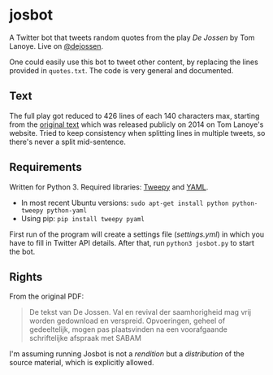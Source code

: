 # josbot
A Twitter bot that tweets random quotes from the play *De Jossen* by Tom Lanoye. Live on [@dejossen](http://twitter.com/dejossen).

One could easily use this bot to tweet other content, by replacing the lines provided in `quotes.txt`. The code is very general and documented.

## Text
The full play got reduced to 426 lines of each 140 characters max, starting from the [original text](http://www.lanoye.be/tom/wp-content/uploads/2012/10/De-Jossen.-Val-en-revival-der-saamhorigheid.pdf) which was released publicly on 2014 on Tom Lanoye's website. Tried to keep consistency when splitting lines in multiple tweets, so there's never a split mid-sentence.

## Requirements

Written for Python 3. Required libraries: [Tweepy](http://www.tweepy.org/) and [YAML](http://www.yaml.org/).  
 * In most recent Ubuntu versions: `sudo apt-get install python python-tweepy python-yaml`
 * Using pip: `pip install tweepy pyaml`

First run of the program will create a settings file (*settings.yml*) in which you have to fill in Twitter API details.
After that, run `python3 josbot.py` to start the bot.

## Rights
From the original PDF:

> De tekst van De Jossen. Val en revival der saamhorigheid mag vrij worden gedownload en verspreid.
> Opvoeringen, geheel of gedeeltelijk, mogen pas plaatsvinden na een voorafgaande schriftelijke afspraak
> met SABAM

I'm assuming running Josbot is not a *rendition* but a *distribution* of the source material, which is explicitly allowed.
